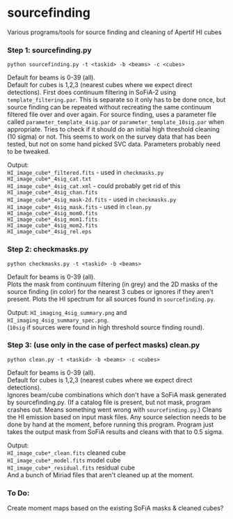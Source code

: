 # sourcefinding
Various programs/tools for source finding and cleaning of Apertif HI cubes


### Step 1: sourcefinding.py
```
python sourcefinding.py -t <taskid> -b <beams> -c <cubes>
```
Default for beams is 0-39 (all).  
Default for cubes is 1,2,3 (nearest cubes where we expect direct detections).
First does continuum filtering in SoFiA-2 using `template_filtering.par`.  This is separate so it only has to be done once, but source finding can be repeated without recreating the same continuum filtered file over and over again. For source finding, uses a parameter file called `parameter_template_4sig.par` or `parameter_template_10sig.par` when appropriate.
Tries to check if it should do an initial high threshold cleaning (10 sigma) or not.  This seems to work on the survey data that has been tested, but not on some hand picked SVC data. 
Parameters probably need to be tweaked.

Output:  
`HI_image_cube*_filtered.fits` - used in `checkmasks.py`  
`HI_image_cube*_4sig_cat.txt`  
`HI_image_cube*_4sig_cat.xml` - could probably get rid of this  
`HI_image_cube*_4sig_chan.fits`  
`HI_image_cube*_4sig_mask-2d.fits` - used in `checkmasks.py`  
`HI_image_cube*_4sig_mask.fits` - used in `clean.py`  
`HI_image_cube*_4sig_mom0.fits`  
`HI_image_cube*_4sig_mom1.fits`  
`HI_image_cube*_4sig_mom2.fits`  
`HI_image_cube*_4sig_rel.eps `  

### Step 2: checkmasks.py
```
python checkmasks.py -t <taskid> -b <beams>
```
Default for beams is 0-39 (all).  
Plots the mask from continuum filtering (in grey) and the 2D masks of the source finding (in color) for the nearest 3 cubes or ignores if they aren't present.
Plots the HI spectrum for all sources found in `sourcefinding.py`.

Output: `HI_imaging_4sig_summary.png` and `HI_imaging_4sig_summary_spec.png`.  
(`10sig` if sources were found in high threshold source finding round).

### Step 3: (use only in the case of perfect masks) clean.py
```
python clean.py -t <taskid> -b <beams> -c <cubes>
```
Default for beams is 0-39 (all).  
Default for cubes is 1,2,3 (nearest cubes where we expect direct detections).  
Ignores beam/cube combinations which don't have a SoFiA mask generated by sourcefinding.py.  (If a catalog file is present, but not mask, program crashes out.  Means something went wrong with `sourcefinding.py`.)
Cleans the HI emission based on input mask files.  Any source selection needs to be done by hand at the moment, before running this program.  Program just takes the output mask from SoFiA results and cleans with that to 0.5 sigma.

Output:  
`HI_image_cube*_clean.fits` cleaned cube  
`HI_image_cube*_model.fits` model cube  
`HI_image_cube*_residual.fits` residual cube  
And a bunch of Miriad files that aren't cleaned up at the moment.  

### To Do:
Create moment maps based on the existing SoFiA masks & cleaned cubes?
